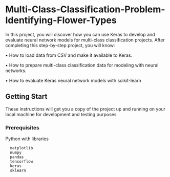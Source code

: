 # Multi-Class-Classification-Problem-Identifying-Flower-Types

In this project, you will discover how you can use Keras to develop and evaluate neural network models for multi-class classification projects.
After completing this step-by-step project, you will know:

•	How to load data from CSV and make it available to Keras.

•	How to prepare multi-class classification data for modeling with neural networks.

•	How to evaluate Keras neural network models with scikit-learn

## Getting Start
These instructions will get you a copy of the project up and running on your local machine for development and testing purposes

### Prerequisites
Python with libraries
```
  matplotlib
  numpy 
  pandas
  tensorflow
  keras
  sklearn
```

